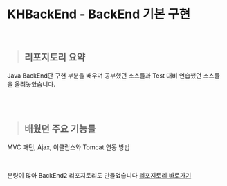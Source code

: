 # KHBackEnd - BackEnd 기본 구현

<br>

> ## 리포지토리 요약

Java BackEnd단 구현 부분을 배우며 공부했던 소스들과 Test 대비 연습했던 소스들을 올려놓았습니다.

<br>
<br>

> ## 배웠던 주요 기능들

MVC 패턴, Ajax, 이클립스와 Tomcat 연동 방법


<br>

분량이 많아 BackEnd2 리포지토리도 만들었습니다
<a href="https://github.com/iamheonil/KHBackEnd2" target="_blank">리포지토리 바로가기</a>
